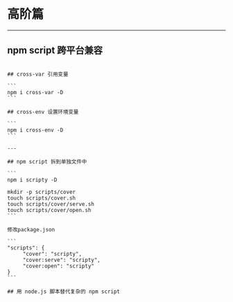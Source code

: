 # 高阶篇
---

## npm script 跨平台兼容

~~~

## cross-var 引用变量

```
npm i cross-var -D
```

## cross-env 设置环境变量

```
npm i cross-env -D
```

---

## npm script 拆到单独文件中

```
npm i scripty -D

mkdir -p scripts/cover
touch scripts/cover.sh
touch scripts/cover/serve.sh
touch scripts/cover/open.sh
```

修改package.json

```
"scripts": {
     "cover": "scripty",
     "cover:serve": "scripty",
     "cover:open": "scripty"
}
```

## 用 node.js 脚本替代复杂的 npm script

~~~


